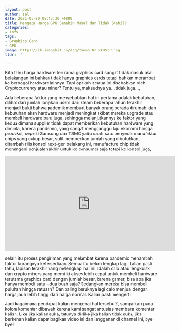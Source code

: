 ```yaml
---
layout: post
author: sal
date: 2021-05-20 08:43:30 +0800
title: Mengapa Harga GPU Semakin Mahal dan Tidak Stabil?
categories:
- Info
tags:
- Graphics Card
- GPU
image: https://ik.imagekit.io/dsg/thumb_Un_vTDSzP.jpg
tldr: ''

---
```

Kita tahu harga hardware terutama graphics card sangat tidak masuk akal belakangan ini bahkan tidak hanya graphics cards tetapi bahkan merambat ke berbagai hardware lainnya. Tapi apakah semua ini disebabkan oleh Cryptocurrency atau miner? Tentu ya, maksudnya ya… tidak juga…,

Ada beberapa faktor yang menyebabkan hal ini pertama adalah kebutuhan, dilihat dari jumlah lonjakan users dari steam beberapa tahun terakhir menjadi bukti bahwa pademik membuat banyak orang berada dirumah, dan kebutuhan akan hardware menjadi meningkat akibat mereka upgrade atau membeli hardware baru juga, sehingga melanjutkannya ke faktor yang kedua dimana supplier tidak dapat memberikan kebutuhan hardware yang diminta, karena pandemic, yang sangat mengganggu laju ekonomi hingga produksi, seperti Samsung dan TSMC yaitu salah satu penyedia manufaktur chips yang cukup besar, sulit memberikan jumlah yang dibutuhkan, ditambah rilis konsol next-gen belakang ini, manufacture chip tidak menangani penjualan akhir untuk ke consumer saja tetapi ke konsol juga, 

<div class="embed-container">
<iframe width="560" height="315" src="https://www.youtube.com/embed/ZLBee4Ngreo" title="YouTube video player" frameborder="0" allow="accelerometer; autoplay; clipboard-write; encrypted-media; gyroscope; picture-in-picture" allowfullscreen></iframe>
</div>

selain itu proses pengiriman yang melambat karena pandemic menambah faktor kurangnya ketersediaan. Semua itu belum lengkap lagi, kalian pasti tahu, lapisan terakhir yang melengkapi hal ini adalah calo atau tengkulak dan crypto miners yang memiliki akses lebih cepat untuk membeli hardware terutama graphics card dengan jumlah besar, karena gamer, bisa apa jika hanya membeli satu – dua buah saja? Sedangkan mereka bisa membeli puluhan hingga ratusan? Dan paling buruknya lagi calo menjual dengan harga jauh lebih tinggi dari harga normal. Kalian pasti mengerti.

Jadi bagaimana pendapat kalian mengenai hal tersebut?, sampaikan pada kolom komentar dibawah karena kami sangat antusias membaca komentar kalian. Like jika kalian suka, tetunya dislike jika kalian tidak suka, jika berkenan kalian dapat bagikan video ini dan langganan di channel ini, bye bye!